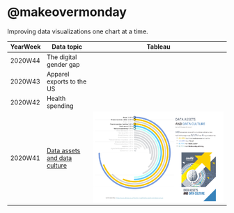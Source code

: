 # @makeovermonday
Improving data visualizations one chart at a time.

| YearWeek | Data topic | Tableau |
|-|-|-|
| 2020W44 | The digital gender gap | |
| 2020W43 | Apparel exports to the US | |
| 2020W42 | Health spending | |
| 2020W41 | [Data assets and data culture](https://public.tableau.com/profile/mhgngoc#!/vizhome/makeovermonday2020W41/DASHBOARD) |![](2020W41.png)|


